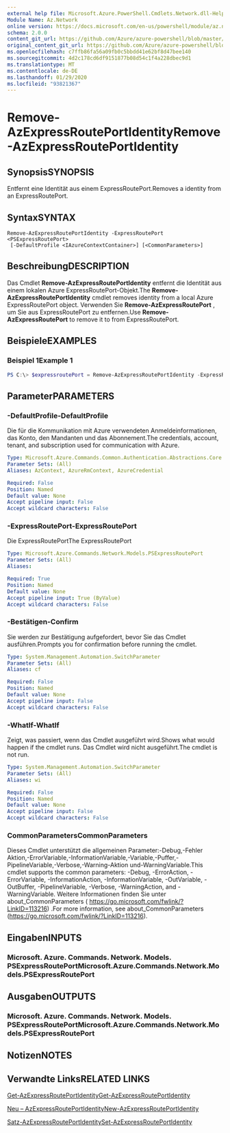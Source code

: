 ```yaml
---
external help file: Microsoft.Azure.PowerShell.Cmdlets.Network.dll-Help.xml
Module Name: Az.Network
online version: https://docs.microsoft.com/en-us/powershell/module/az.network/remove-azexpressrouteportidentity
schema: 2.0.0
content_git_url: https://github.com/Azure/azure-powershell/blob/master/src/Network/Network/help/Remove-AzExpressRoutePortIdentity.md
original_content_git_url: https://github.com/Azure/azure-powershell/blob/master/src/Network/Network/help/Remove-AzExpressRoutePortIdentity.md
ms.openlocfilehash: c7ffb86fa56a09fb0c5bbdd41e62bf8d47bee140
ms.sourcegitcommit: 4d2c178cd6df9151877b08d54c1f4a228dbec9d1
ms.translationtype: MT
ms.contentlocale: de-DE
ms.lasthandoff: 01/29/2020
ms.locfileid: "93821367"
---
```

# <span data-ttu-id="c9451-101">Remove-AzExpressRoutePortIdentity</span><span class="sxs-lookup"><span data-stu-id="c9451-101">Remove-AzExpressRoutePortIdentity</span></span>

## <span data-ttu-id="c9451-102">Synopsis</span><span class="sxs-lookup"><span data-stu-id="c9451-102">SYNOPSIS</span></span>
<span data-ttu-id="c9451-103">Entfernt eine Identität aus einem ExpressRoutePort.</span><span class="sxs-lookup"><span data-stu-id="c9451-103">Removes a identity from an ExpressRoutePort.</span></span>

## <span data-ttu-id="c9451-104">Syntax</span><span class="sxs-lookup"><span data-stu-id="c9451-104">SYNTAX</span></span>

```
Remove-AzExpressRoutePortIdentity -ExpressRoutePort <PSExpressRoutePort>
 [-DefaultProfile <IAzureContextContainer>] [<CommonParameters>]
```

## <span data-ttu-id="c9451-105">Beschreibung</span><span class="sxs-lookup"><span data-stu-id="c9451-105">DESCRIPTION</span></span>
<span data-ttu-id="c9451-106">Das Cmdlet **Remove-AzExpressRoutePortIdentity** entfernt die Identität aus einem lokalen Azure ExpressRoutePort-Objekt.</span><span class="sxs-lookup"><span data-stu-id="c9451-106">The **Remove-AzExpressRoutePortIdentity** cmdlet removes identity from a local Azure ExpressRoutePort object.</span></span> <span data-ttu-id="c9451-107">Verwenden Sie **Remove-AzExpressRoutePort** , um Sie aus ExpressRoutePort zu entfernen.</span><span class="sxs-lookup"><span data-stu-id="c9451-107">Use **Remove-AzExpressRoutePort** to remove it to from ExpressRoutePort.</span></span>

## <span data-ttu-id="c9451-108">Beispiele</span><span class="sxs-lookup"><span data-stu-id="c9451-108">EXAMPLES</span></span>

### <span data-ttu-id="c9451-109">Beispiel 1</span><span class="sxs-lookup"><span data-stu-id="c9451-109">Example 1</span></span>
```powershell
PS C:\> $expressroutePort = Remove-AzExpressRoutePortIdentity -ExpressRoutePort $expressroutePort
```

## <span data-ttu-id="c9451-110">Parameter</span><span class="sxs-lookup"><span data-stu-id="c9451-110">PARAMETERS</span></span>

### <span data-ttu-id="c9451-111">-DefaultProfile</span><span class="sxs-lookup"><span data-stu-id="c9451-111">-DefaultProfile</span></span>
<span data-ttu-id="c9451-112">Die für die Kommunikation mit Azure verwendeten Anmeldeinformationen, das Konto, den Mandanten und das Abonnement.</span><span class="sxs-lookup"><span data-stu-id="c9451-112">The credentials, account, tenant, and subscription used for communication with Azure.</span></span>

```yaml
Type: Microsoft.Azure.Commands.Common.Authentication.Abstractions.Core.IAzureContextContainer
Parameter Sets: (All)
Aliases: AzContext, AzureRmContext, AzureCredential

Required: False
Position: Named
Default value: None
Accept pipeline input: False
Accept wildcard characters: False
```

### <span data-ttu-id="c9451-113">-ExpressRoutePort</span><span class="sxs-lookup"><span data-stu-id="c9451-113">-ExpressRoutePort</span></span>
<span data-ttu-id="c9451-114">Die ExpressRoutePort</span><span class="sxs-lookup"><span data-stu-id="c9451-114">The ExpressRoutePort</span></span>

```yaml
Type: Microsoft.Azure.Commands.Network.Models.PSExpressRoutePort
Parameter Sets: (All)
Aliases:

Required: True
Position: Named
Default value: None
Accept pipeline input: True (ByValue)
Accept wildcard characters: False
```

### <span data-ttu-id="c9451-115">-Bestätigen</span><span class="sxs-lookup"><span data-stu-id="c9451-115">-Confirm</span></span>
<span data-ttu-id="c9451-116">Sie werden zur Bestätigung aufgefordert, bevor Sie das Cmdlet ausführen.</span><span class="sxs-lookup"><span data-stu-id="c9451-116">Prompts you for confirmation before running the cmdlet.</span></span>

```yaml
Type: System.Management.Automation.SwitchParameter
Parameter Sets: (All)
Aliases: cf

Required: False
Position: Named
Default value: None
Accept pipeline input: False
Accept wildcard characters: False
```

### <span data-ttu-id="c9451-117">-WhatIf</span><span class="sxs-lookup"><span data-stu-id="c9451-117">-WhatIf</span></span>
<span data-ttu-id="c9451-118">Zeigt, was passiert, wenn das Cmdlet ausgeführt wird.</span><span class="sxs-lookup"><span data-stu-id="c9451-118">Shows what would happen if the cmdlet runs.</span></span>
<span data-ttu-id="c9451-119">Das Cmdlet wird nicht ausgeführt.</span><span class="sxs-lookup"><span data-stu-id="c9451-119">The cmdlet is not run.</span></span>

```yaml
Type: System.Management.Automation.SwitchParameter
Parameter Sets: (All)
Aliases: wi

Required: False
Position: Named
Default value: None
Accept pipeline input: False
Accept wildcard characters: False
```

### <span data-ttu-id="c9451-120">CommonParameters</span><span class="sxs-lookup"><span data-stu-id="c9451-120">CommonParameters</span></span>
<span data-ttu-id="c9451-121">Dieses Cmdlet unterstützt die allgemeinen Parameter:-Debug,-Fehler Aktion,-ErrorVariable,-InformationVariable,-Variable,-Puffer,-PipelineVariable,-Verbose,-Warning-Aktion und-WarningVariable.</span><span class="sxs-lookup"><span data-stu-id="c9451-121">This cmdlet supports the common parameters: -Debug, -ErrorAction, -ErrorVariable, -InformationAction, -InformationVariable, -OutVariable, -OutBuffer, -PipelineVariable, -Verbose, -WarningAction, and -WarningVariable.</span></span> <span data-ttu-id="c9451-122">Weitere Informationen finden Sie unter about_CommonParameters ( https://go.microsoft.com/fwlink/?LinkID=113216) .</span><span class="sxs-lookup"><span data-stu-id="c9451-122">For more information, see about_CommonParameters (https://go.microsoft.com/fwlink/?LinkID=113216).</span></span>


## <span data-ttu-id="c9451-123">Eingaben</span><span class="sxs-lookup"><span data-stu-id="c9451-123">INPUTS</span></span>

### <span data-ttu-id="c9451-124">Microsoft. Azure. Commands. Network. Models. PSExpressRoutePort</span><span class="sxs-lookup"><span data-stu-id="c9451-124">Microsoft.Azure.Commands.Network.Models.PSExpressRoutePort</span></span>

## <span data-ttu-id="c9451-125">Ausgaben</span><span class="sxs-lookup"><span data-stu-id="c9451-125">OUTPUTS</span></span>

### <span data-ttu-id="c9451-126">Microsoft. Azure. Commands. Network. Models. PSExpressRoutePort</span><span class="sxs-lookup"><span data-stu-id="c9451-126">Microsoft.Azure.Commands.Network.Models.PSExpressRoutePort</span></span>

## <span data-ttu-id="c9451-127">Notizen</span><span class="sxs-lookup"><span data-stu-id="c9451-127">NOTES</span></span>

## <span data-ttu-id="c9451-128">Verwandte Links</span><span class="sxs-lookup"><span data-stu-id="c9451-128">RELATED LINKS</span></span>
[<span data-ttu-id="c9451-129">Get-AzExpressRoutePortIdentity</span><span class="sxs-lookup"><span data-stu-id="c9451-129">Get-AzExpressRoutePortIdentity</span></span>](./Get-AzExpressRoutePortIdentity.md)

[<span data-ttu-id="c9451-130">Neu – AzExpressRoutePortIdentity</span><span class="sxs-lookup"><span data-stu-id="c9451-130">New-AzExpressRoutePortIdentity</span></span>](./New-AzExpressRoutePortIdentity.md)

[<span data-ttu-id="c9451-131">Satz-AzExpressRoutePortIdentity</span><span class="sxs-lookup"><span data-stu-id="c9451-131">Set-AzExpressRoutePortIdentity</span></span>](./Set-AzExpressRoutePortIdentity.md)
